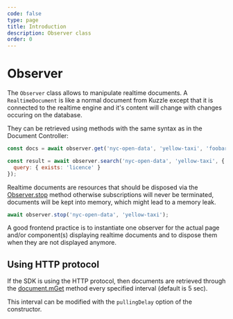 ```yaml
---
code: false
type: page
title: Introduction
description: Observer class
order: 0
---
```


# Observer

<SinceBadge version="auto-version" />

The `Observer` class allows to manipulate realtime documents.
A `RealtimeDocument` is like a normal document from Kuzzle except that it is
connected to the realtime engine and it's content will change with changes
occuring on the database.

They can be retrieved using methods with the same syntax as in the Document
Controller:

```js
const docs = await observer.get('nyc-open-data', 'yellow-taxi', 'foobar');

const result = await observer.search('nyc-open-data', 'yellow-taxi', {
  query: { exists: 'licence' }
});
```

Realtime documents are resources that should be disposed via the [Observer.stop](/sdk/js/7/core-classes/observer/stop) method otherwise subscriptions will never be terminated, documents will be kept into memory, which might lead to a memory leak.

```js
await observer.stop('nyc-open-data', 'yellow-taxi');
```

A good frontend practice is to instantiate one observer for the actual page
and/or component(s) displaying realtime documents and to dispose them when
they are not displayed anymore.

## Using HTTP protocol

<SinceBadge version="auto-version"/>

If the SDK is using the HTTP protocol, then documents are retrieved through the [document.mGet](/sdk/js/7/controllers/document/m-get) method every specified interval (default is 5 sec).

This interval can be modified with the `pullingDelay` option of the constructor.
